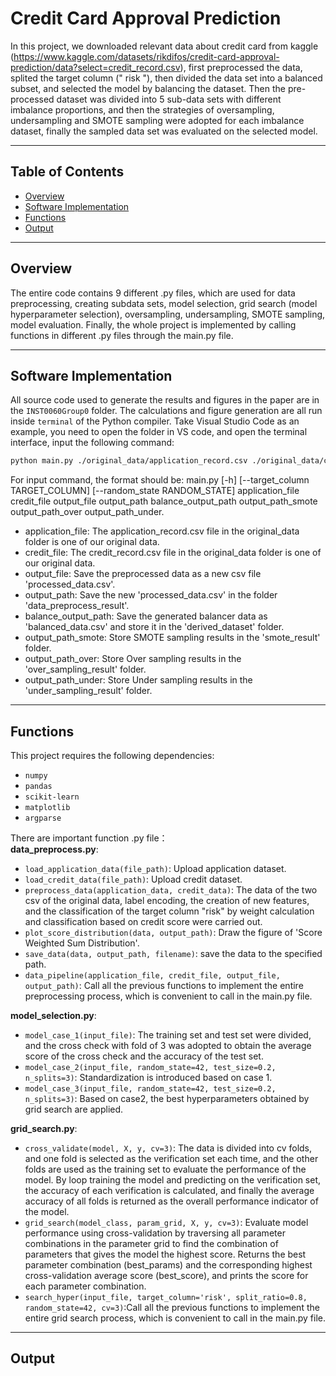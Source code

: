 # **Credit Card Approval Prediction**

In this project, we downloaded relevant data about credit card from kaggle (https://www.kaggle.com/datasets/rikdifos/credit-card-approval-prediction/data?select=credit_record.csv), first preprocessed the data, splited the target column (" risk "), then divided the data set into a balanced subset, and selected the model by balancing the dataset. Then the pre-processed dataset was divided into 5 sub-data sets with different imbalance proportions, and then the strategies of oversampling, undersampling and SMOTE sampling were adopted for each imbalance dataset, finally the sampled data set was evaluated on the selected model.

---

## **Table of Contents**

- [Overview](#overview)
- [Software Implementation](#software-implementation)
- [Functions](#functions)
- [Output](#output)

---

## **Overview**

The entire code contains 9 different .py files, which are used for data preprocessing, creating subdata sets, model selection, grid search (model hyperparameter selection), oversampling, undersampling, SMOTE sampling, model evaluation. Finally, the whole project is implemented by calling functions in different .py files through the main.py file.

---

## **Software Implementation**
All source code used to generate the results and figures in the paper are in the `INST0060Group0` folder. The calculations and figure generation are all run inside `terminal` of the Python compiler. Take Visual Studio Code as an example, you need to open the folder in VS code, and open the terminal interface, input the following command:
```bash
python main.py ./original_data/application_record.csv ./original_data/credit_record.csv processed_data.csv ./data_preprocess_result ./derived_dataset/balanced_data.csv ./smote_result ./over_sampling_result ./under_sampling_result
```
For input command, the format should be: main.py [-h] [--target_column TARGET_COLUMN] [--random_state RANDOM_STATE] application_file credit_file output_file output_path balance_output_path output_path_smote output_path_over output_path_under.
- application_file: The application_record.csv file in the original_data folder is one of our original data.
- credit_file: The credit_record.csv file in the original_data folder is one of our original data.
- output_file: Save the preprocessed data as a new csv file 'processed_data.csv'.
- output_path: Save the new 'processed_data.csv' in the folder 'data_preprocess_result'.
- balance_output_path: Save the generated balancer data as 'balanced_data.csv' and store it in the 'derived_dataset' folder.
- output_path_smote: Store SMOTE sampling results in the 'smote_result' folder.
- output_path_over: Store Over sampling results in the 'over_sampling_result' folder.
- output_path_under: Store Under sampling results in the 'under_sampling_result' folder.

---

## **Functions**

This project requires the following dependencies:
- `numpy`
- `pandas`
- `scikit-learn`
- `matplotlib`
- `argparse`

There are important function .py file：<br>
**data_preprocess.py**:
- `load_application_data(file_path)`: Upload application dataset.
- `load_credit_data(file_path)`: Upload credit dataset.
- `preprocess_data(application_data, credit_data)`: The data of the two csv of the original data, label encoding, the creation of new features, and the classification of the target column "risk" by weight calculation and classification based on credit score were carried out.
- `plot_score_distribution(data, output_path)`: Draw the figure of 'Score Weighted Sum Distribution'.
- `save_data(data, output_path, filename)`: save the data to the specified path.
- `data_pipeline(application_file, credit_file, output_file, output_path)`: Call all the previous functions to implement the entire preprocessing process, which is convenient to call in the main.py file.

**model_selection.py**:
- `model_case_1(input_file)`: The training set and test set were divided, and the cross check with fold of 3 was adopted to obtain the average score of the cross check and the accuracy of the test set.
- `model_case_2(input_file, random_state=42, test_size=0.2, n_splits=3)`: Standardization is introduced based on case 1.
- `model_case_3(input_file, random_state=42, test_size=0.2, n_splits=3)`: Based on case2, the best hyperparameters obtained by grid search are applied.

**grid_search.py**:
- `cross_validate(model, X, y, cv=3)`: The data is divided into cv folds, and one fold is selected as the verification set each time, and the other folds are used as the training set to evaluate the performance of the model. By loop training the model and predicting on the verification set, the accuracy of each verification is calculated, and finally the average accuracy of all folds is returned as the overall performance indicator of the model.
- `grid_search(model_class, param_grid, X, y, cv=3)`: Evaluate model performance using cross-validation by traversing all parameter combinations in the parameter grid to find the combination of parameters that gives the model the highest score. Returns the best parameter combination (best_params) and the corresponding highest cross-validation average score (best_score), and prints the score for each parameter combination.
- `search_hyper(input_file, target_column='risk', split_ratio=0.8, random_state=42, cv=3)`:Call all the previous functions to implement the entire grid search process, which is convenient to call in the main.py file.

---
## **Output**

